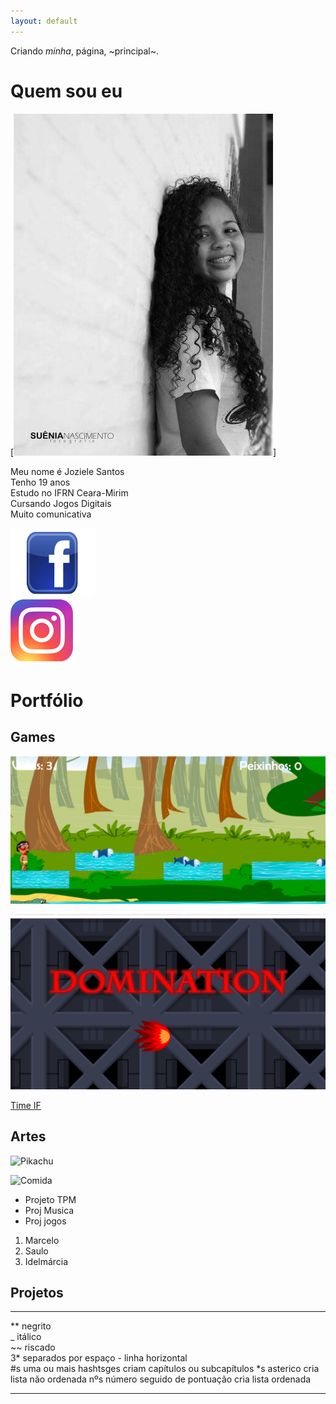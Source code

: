 ```yaml
---
layout: default
---
```


Criando *minha*, página, ~principal~.

# Quem sou eu 
[![](Perfil.jpg)]

Meu nome é Joziele Santos  
Tenho 19 anos   
Estudo no IFRN Ceara-Mirim  
Cursando Jogos Digitais  
Muito comunicativa  

[![](face2.png)](https://www.facebook.com/jozielle.santos.378)  
[![](Insta.png)](https://www.instagram.com/jozielles/)  


# Portfólio

## Games



[![](Cacique.png)](https://joozi.github.io/Cacique/)  

[![](Domination.png)](https://joozi.github.io/Domination/)

[Time IF](https://ortegagamer.github.io/GAMES/TimeIF/)

## Artes
![Pikachu](https://userscontent2.emaze.com/images/a95fc4c6-85de-41e5-aabf-0f03f3e2645b/e6d0ff9404f9660db71698d0c17493e3.png)

![Comida](https://s3.amazonaws.com/kandipatternspatterns/food/18909__pizza.png)  
* Projeto TPM
* Proj Musica
* Proj jogos

1. Marcelo
2. Saulo
3. Idelmárcia

## Projetos

* * *

** negrito  
_ itálico  
~~ riscado  
3* separados por espaço - linha horizontal  
#s uma ou mais hashtsges criam capítulos ou subcapítulos
*s asterico cria lista não ordenada
nºs número seguido de pontuação cria lista ordenada

* * *
